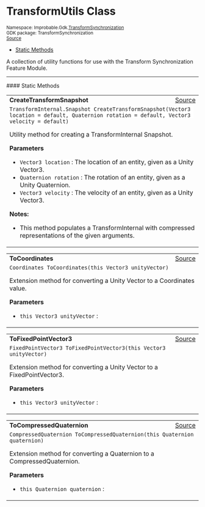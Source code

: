 
# TransformUtils Class
<sup>
Namespace: Improbable.Gdk.<a href="{{.Site.BaseURL}}/api/transform-synchronization-index">TransformSynchronization</a><br/>
GDK package: TransformSynchronization<br/>
<a href="https://www.github.com/spatialos/gdk-for-unity/blob/88a422dc255ef1d47ee9385f226ca439f31c000b/workers/unity/Packages/io.improbable.gdk.transformsynchronization/TransformUtils.cs/#L10">Source</a>
<style>
a code {
                    padding: 0em 0.25em!important;
}
code {
                    background-color: #ffffff!important;
}
</style>
</sup>
<nav id="pageToc" class="page-toc"><ul><li><a href="#static-methods">Static Methods</a>
</ul></nav>

</p>



<p>A collection of utility functions for use with the Transform Synchronization Feature Module. </p>











</p>
<hr style="width:100%; border-top-color:#d8d8d8" />
#### Static Methods


</p>




<table width="100%">
    <tr>
        <td style="border-right:none"><a id="createtransformsnapshot-vector3-quaternion-vector3"></a><b>CreateTransformSnapshot</b></td>
        <td style="border-left:none; text-align:right"><a href="https://www.github.com/spatialos/gdk-for-unity/blob/88a422dc255ef1d47ee9385f226ca439f31c000b/workers/unity/Packages/io.improbable.gdk.transformsynchronization/TransformUtils.cs/#L27">Source</a></td>
    </tr>
    <tr>
        <td colspan="2">
<code>TransformInternal.Snapshot CreateTransformSnapshot(Vector3 location = default, Quaternion rotation = default, Vector3 velocity = default)</code></p>
Utility method for creating a TransformInternal Snapshot.


</p>

<b>Parameters</b>

<ul>
<li><code>Vector3 location</code> : The location of an entity, given as a Unity Vector3. </li>
<li><code>Quaternion rotation</code> : The rotation of an entity, given as a Unity Quaternion. </li>
<li><code>Vector3 velocity</code> : The velocity of an entity, given as a Unity Vector3. </li>
</ul>



</p>

<b>Notes:</b>

<ul>
<li>This method populates a TransformInternal with compressed representations of the given arguments. </li>
</ul>




</td>
    </tr>
</table>


<table width="100%">
    <tr>
        <td style="border-right:none"><a id="tocoordinates-this-vector3"></a><b>ToCoordinates</b></td>
        <td style="border-left:none; text-align:right"><a href="https://www.github.com/spatialos/gdk-for-unity/blob/88a422dc255ef1d47ee9385f226ca439f31c000b/workers/unity/Packages/io.improbable.gdk.transformsynchronization/TransformUtils.cs/#L44">Source</a></td>
    </tr>
    <tr>
        <td colspan="2">
<code>Coordinates ToCoordinates(this Vector3 unityVector)</code></p>
Extension method for converting a Unity Vector to a Coordinates value.


</p>

<b>Parameters</b>

<ul>
<li><code>this Vector3 unityVector</code> : </li>
</ul>





</td>
    </tr>
</table>


<table width="100%">
    <tr>
        <td style="border-right:none"><a id="tofixedpointvector3-this-vector3"></a><b>ToFixedPointVector3</b></td>
        <td style="border-left:none; text-align:right"><a href="https://www.github.com/spatialos/gdk-for-unity/blob/88a422dc255ef1d47ee9385f226ca439f31c000b/workers/unity/Packages/io.improbable.gdk.transformsynchronization/TransformUtils.cs/#L52">Source</a></td>
    </tr>
    <tr>
        <td colspan="2">
<code>FixedPointVector3 ToFixedPointVector3(this Vector3 unityVector)</code></p>
Extension method for converting a Unity Vector to a FixedPointVector3.


</p>

<b>Parameters</b>

<ul>
<li><code>this Vector3 unityVector</code> : </li>
</ul>





</td>
    </tr>
</table>


<table width="100%">
    <tr>
        <td style="border-right:none"><a id="tocompressedquaternion-this-quaternion"></a><b>ToCompressedQuaternion</b></td>
        <td style="border-left:none; text-align:right"><a href="https://www.github.com/spatialos/gdk-for-unity/blob/88a422dc255ef1d47ee9385f226ca439f31c000b/workers/unity/Packages/io.improbable.gdk.transformsynchronization/TransformUtils.cs/#L60">Source</a></td>
    </tr>
    <tr>
        <td colspan="2">
<code>CompressedQuaternion ToCompressedQuaternion(this Quaternion quaternion)</code></p>
Extension method for converting a Quaternion to a CompressedQuaternion.


</p>

<b>Parameters</b>

<ul>
<li><code>this Quaternion quaternion</code> : </li>
</ul>





</td>
    </tr>
</table>







